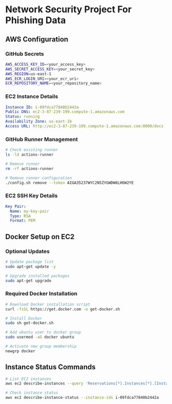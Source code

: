 # Network Security Project For Phishing Data

## AWS Configuration

### GitHub Secrets
```bash
AWS_ACCESS_KEY_ID=<your_access_key>
AWS_SECRET_ACCESS_KEY=<your_secret_key>
AWS_REGION=us-east-1
AWS_ECR_LOGIN_URI=<your_ecr_uri>
ECR_REPOSITORY_NAME=<your_repository_name>
```

### EC2 Instance Details
```yaml
Instance ID: i-09fdca77840b2442a
Public DNS: ec2-3-87-239-199.compute-1.amazonaws.com
Status: running
Availability Zone: us-east-1b
Access URL: http://ec2-3-87-239-199.compute-1.amazonaws.com:8000/docs
```

### GitHub Runner Management
```bash
# Check existing runner
ls -ld actions-runner

# Remove runner
rm -rf actions-runner

# Remove runner configuration
./config.sh remove --token AIGA35237WYC2N5ZYGWDW6LH6W2YE
```

### EC2 SSH Key Details
```yaml
Key Pair:
  Name: my-key-pair
  Type: RSA
  Format: PEM
```

## Docker Setup on EC2

### Optional Updates
```bash
# Update package list
sudo apt-get update -y

# Upgrade installed packages
sudo apt-get upgrade
```

### Required Docker Installation
```bash
# Download Docker installation script
curl -fsSL https://get.docker.com -o get-docker.sh

# Install Docker
sudo sh get-docker.sh

# Add ubuntu user to docker group
sudo usermod -aG docker ubuntu

# Activate new group membership
newgrp docker
```

## Instance Status Commands
```bash
# List EC2 instances
aws ec2 describe-instances --query 'Reservations[*].Instances[*].[InstanceId,PublicDnsName,State.Name]' --output table

# Check instance status
aws ec2 describe-instance-status --instance-ids i-09fdca77840b2442a
```

<!-- check for runner = ls -ld actions-runner
clear runner = rm -rf actions-runner
clear = ./config.sh remove --token AIGA35237WYC2N5ZYGWDW6LH6W2YE


key pair:
name = 
type = 
format = 


Docker Setup In EC2 commands to be Executed
#optinal

sudo apt-get update -y

sudo apt-get upgrade

#required

curl -fsSL https://get.docker.com -o get-docker.sh

sudo sh get-docker.sh

sudo usermod -aG docker ubuntu

newgrp docker -->